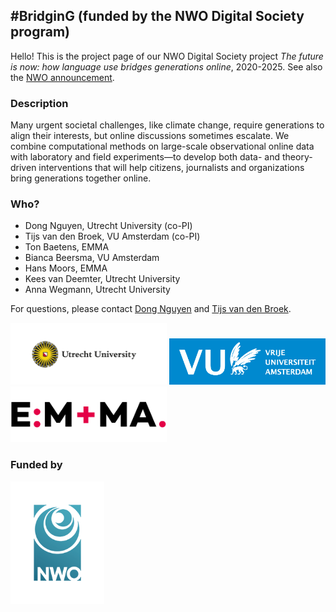 ## #BridginG (funded by the NWO Digital Society program)

Hello! This is the project page of our NWO Digital Society project _The future is now: how language use bridges generations online_, 2020-2025. See also the [NWO announcement](https://www.nwo.nl/actueel/nieuws/2020/02/vijf-nieuwe-onderzoeken-naar-de-digitale-samenleving.html).

### Description

Many urgent societal challenges, like climate change, require generations to align their interests, but
online discussions sometimes escalate. We combine computational methods on large-scale observational
online data with laboratory and field experiments—to develop both data- and theory-driven interventions
that will help citizens, journalists and organizations bring generations together online.


### Who?

* Dong Nguyen, Utrecht University (co-PI)
* Tijs van den Broek, VU Amsterdam (co-PI)
* Ton Baetens, EMMA
* Bianca Beersma, VU Amsterdam
* Hans Moors, EMMA
* Kees van Deemter, Utrecht University
* Anna Wegmann, Utrecht University

For questions, please contact [Dong Nguyen](https://www.dongnguyen.nl/) and [Tijs van den Broek](https://research.vu.nl/en/persons/tijs-van-den-broek).

<a href="https://www.uu.nl/"><img src="img/UU_logo_EN_CMYK.png" width="250"></a>
<a href="https://www.vu.nl/"><img src="img/VUlogo_NL_Blauw_HR_RGB_tcm289-201375.png" width="250"></a>
<a href="https://www.emma.nl/"><img src="img/emma-logo.svg" width="250"></a>

### Funded by

<a href="https://www.nwo.nl"><img src="img/NWO-logo - witruimte.png" width="150"></a>